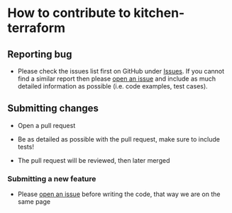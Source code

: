 # How to contribute to kitchen-terraform

## **Reporting bug**

* Please check the issues list first on GitHub under [Issues]. If you
cannot find a similar report then please [open an issue] and include as
much detailed information as possible (i.e. code examples, test cases).

[Issues]: https://github.com/newcontext/kitchen-terraform/issues

## **Submitting changes**

* Open a pull request

* Be as detailed as possible with the pull request, make sure to
  include tests!

* The pull request will be reviewed, then later merged

### **Submitting a new feature**

* Please [open an issue] before writing the code, that way we are on the
  same page

[open an issue]: https://github.com/newcontext/kitchen-terraform/issues/new
